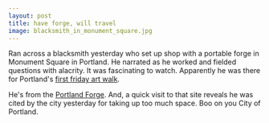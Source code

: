 ```yaml
---
layout: post
title: have forge, will travel
image: blacksmith_in_monument_square.jpg
---
```


Ran across a blacksmith yesterday who set up shop with a portable forge in
Monument Square in Portland. He narrated as he worked and fielded questions with
alacrity. It was fascinating to watch. Apparently he was there for Portland's
<a href="http://www.liveworkportland.org/arts/walk">first friday art walk</a>.

He's from the <a href="https://www.facebook.com/ThePortlandForge">Portland
Forge</a>. And, a quick visit to that site reveals he was cited by the city
yesterday for taking up too much space. Boo on you City of Portland.
